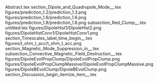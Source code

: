 Abstract.tex
section_Dipole_and_Quadrupole_Mode__.tex
figures/prediction_1.2/prediction_1.3.png
figures/prediction_1.6/prediction_1.6.png
figures/prediction_1.8/prediction_1.8.png
subsection_Red_Clump__.tex
untitled.tex
figures/DipoleHist1/DipoleHist2.png
figures/DipoleHistConv1/DipoleHistConv1.png
section_Timescales_label_time_begin__.tex
figures/t_ohm_t_acc/t_ohm_t_acc.png
section_Magnetic_Mode_Suppression_in__.tex
subsection_Convective_Magnetic_Field_Destruction__.tex
figures/DipoleEvolPropClump/DipoleEvolPropClump.png
figures/DipoleEvolPropClumpMassive/DipoleEvolPropClumpMassive.png
figures/DipoleBEvolClump/DipoleBEvolClump.png
section_Discussion_begin_itemize_item__.tex